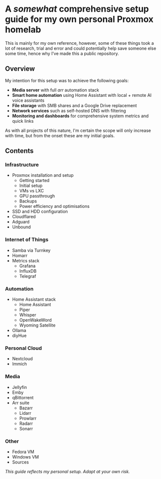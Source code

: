 # A *somewhat* comprehensive setup guide for my own personal Proxmox homelab

This is mainly for my own reference, however, some of these things took a lot of research, trial and error and could potentially help save someone else some time, hence why I've made this a public repository.

## Overview

My intention for this setup was to achieve the following goals:
- **Media server** with full *arr* automation stack  
- **Smart home automation** using Home Assistant with local + remote AI voice assistants  
- **File storage** with SMB shares and a Google Drive replacement  
- **Network services** such as self-hosted DNS with filtering  
- **Monitoring and dashboards** for comprehensive system metrics and quick links

As with all projects of this nature, I'm certain the scope will only increase with time, but from the onset these are my initial goals.

## Contents

### Infrastructure

* Proxmox installation and setup
    * Getting started
    * Initial setup
    * VMs vs LXC
    * GPU passthrough
    * Backups
    * Power efficiency and optimisations
* SSD and HDD configuration
* Cloudflared
* Adguard
* Unbound

### Internet of Things

* Samba via Turnkey
* Homarr
* Metrics stack
    * Grafana
    * InfluxDB
    * Telegraf


### Automation

* Home Assistant stack
    * Home Assistant
    * Piper
    * Whisper
    * OpenWakeWord
    * Wyoming Satellite
* Ollama
* diyHue

### Personal Cloud

* Nextcloud
* Immich

### Media

* Jellyfin
* Emby
* qBittorrent
* Arr suite
    * Bazarr
    * Lidarr
    * Prowlarr
    * Radarr
    * Sonarr

### Other
* Fedora VM
* Windows VM
* Sources

*This guide reflects my personal setup. Adapt at your own risk.*
